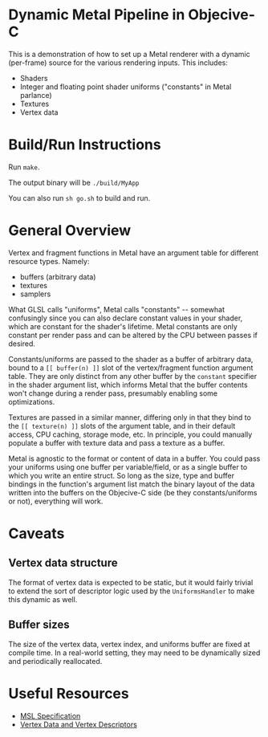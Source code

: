 # Dynamic Metal Pipeline in Objecive-C

This is a demonstration of how to set up a Metal renderer with a dynamic
(per-frame) source for the various rendering inputs. This includes:

- Shaders
- Integer and floating point shader uniforms ("constants" in Metal parlance)
- Textures
- Vertex data

# Build/Run Instructions

Run `make`.

The output binary will be `./build/MyApp`

You can also run `sh go.sh` to build and run.

# General Overview

Vertex and fragment functions in Metal have an argument table for different
resource types. Namely:

- buffers (arbitrary data)
- textures
- samplers

What GLSL calls "uniforms", Metal calls "constants" -- somewhat confusingly
since you can also declare constant values in your shader, which are constant
for the shader's lifetime. Metal constants are only constant per render pass
and can be altered by the CPU between passes if desired.

Constants/uniforms are passed to the shader as a buffer of arbitrary data,
bound to a `[[ buffer(n) ]]` slot of the vertex/fragment function argument
table. They are only distinct from any other buffer by the `constant` specifier
in the shader argument list, which informs Metal that the buffer contents won't
change during a render pass, presumably enabling some optimizations.

Textures are passed in a similar manner, differing only in that they bind
to the `[[ texture(n) ]]` slots of the argument table, and in their default
access, CPU caching, storage mode, etc. In principle, you could manually
populate a buffer with texture data and pass a texture as a buffer.

Metal is agnostic to the format or content of data in a buffer. You could
pass your uniforms using one buffer per variable/field, or as a single buffer
to which you write an entire struct. So long as the size, type and buffer
bindings in the function's argument list match the binary layout of the data
written into the buffers on the Objecive-C side (be they constants/uniforms or
not), everything will work.

# Caveats

## Vertex data structure

The format of vertex data is expected to be static, but it would fairly
trivial to extend the sort of descriptor logic used by the `UniformsHandler`
to make this dynamic as well.

## Buffer sizes

The size of the vertex data, vertex index, and uniforms buffer are fixed at
compile time. In a real-world setting, they may need to be dynamically sized
and periodically reallocated.

# Useful Resources

- [MSL Specification](https://developer.apple.com/metal/Metal-Shading-Language-Specification.pdf)
- [Vertex Data and Vertex Descriptors](https://metalbyexample.com/vertex-descriptors/)
